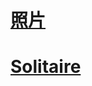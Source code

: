 # [照片](https://1drv.ms/f/s!Aufy3l-3PSKMmyGQ_BNAWNXGy2sw?e=f9LQ44)
# [Solitaire](https://worldofsolitaire.com/)
